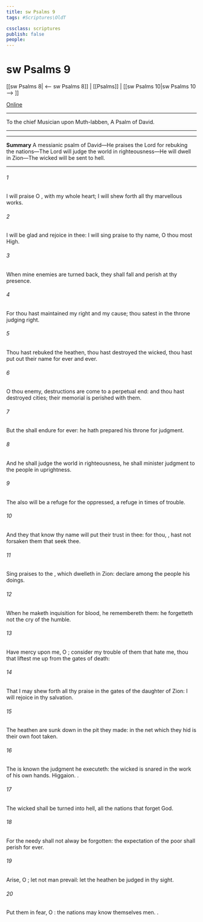 ```yaml
---
title: sw Psalms 9
tags: #Scriptures\OldT

cssclass: scriptures
publish: false
people:
---
```


# sw Psalms 9
[[sw Psalms 8| <-- sw Psalms 8]] | [[Psalms]] | [[sw Psalms 10|sw Psalms 10 --> ]]

[Online](https://churchofjesuschrist.org/study/scriptures/ot/ps/9?lang=eng)

---
To the chief Musician upon Muth-labben, A Psalm of David.

---

---
__Summary__
A messianic psalm of David—He praises the Lord for rebuking the nations—The Lord will judge the world in righteousness—He will dwell in Zion—The wicked will be sent to hell.

---
###### 1 
I will praise  O , with my whole heart; I will shew forth all thy marvellous works.

###### 2 
I will be glad and rejoice in thee: I will sing praise to thy name, O thou most High.

###### 3 
When mine enemies are turned back, they shall fall and perish at thy presence.

###### 4 
For thou hast maintained my right and my cause; thou satest in the throne judging right.

###### 5 
Thou hast rebuked the heathen, thou hast destroyed the wicked, thou hast put out their name for ever and ever.

###### 6 
O thou enemy, destructions are come to a perpetual end: and thou hast destroyed cities; their memorial is perished with them.

###### 7 
But the  shall endure for ever: he hath prepared his throne for judgment.

###### 8 
And he shall judge the world in righteousness, he shall minister judgment to the people in uprightness.

###### 9 
The  also will be a refuge for the oppressed, a refuge in times of trouble.

###### 10 
And they that know thy name will put their trust in thee: for thou, , hast not forsaken them that seek thee.

###### 11 
Sing praises to the , which dwelleth in Zion: declare among the people his doings.

###### 12 
When he maketh inquisition for blood, he remembereth them: he forgetteth not the cry of the humble.

###### 13 
Have mercy upon me, O ; consider my trouble  of them that hate me, thou that liftest me up from the gates of death:

###### 14 
That I may shew forth all thy praise in the gates of the daughter of Zion: I will rejoice in thy salvation.

###### 15 
The heathen are sunk down in the pit  they made: in the net which they hid is their own foot taken.

###### 16 
The  is known  the judgment  he executeth: the wicked is snared in the work of his own hands. Higgaion. .

###### 17 
The wicked shall be turned into hell,  all the nations that forget God.

###### 18 
For the needy shall not alway be forgotten: the expectation of the poor shall  perish for ever.

###### 19 
Arise, O ; let not man prevail: let the heathen be judged in thy sight.

###### 20 
Put them in fear, O :  the nations may know themselves  men. .

